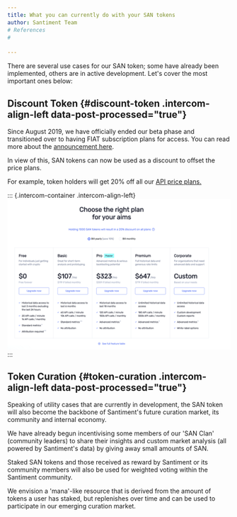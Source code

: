```yaml
---
title: What you can currently do with your SAN tokens
author: Santiment Team
# References
#

---
```


There are several use cases for our SAN token; some have already been
implemented, others are in active development. Let's cover the most
important ones below:

Discount Token {#discount-token .intercom-align-left data-post-processed="true"}
--------------

Since August 2019, we have officially ended our beta phase and
transitioned over to having FIAT subscription plans for access. You can
read more about the [announcement
here](https://santiment.net/blog/san-next-chapter/).

In view of this, SAN tokens can now be used as a discount to offset the
price plans.

For example, token holders will get 20% off all our [API price
plans.](https://neuro.santiment.net/#pricing)

::: {.intercom-container .intercom-align-left}
![](pricing.png)
:::

Token Curation {#token-curation .intercom-align-left data-post-processed="true"}
--------------

Speaking of utility cases that are currently in development, the SAN
token will also become the backbone of Santiment\'s future curation
market, its community and internal economy.

We have already begun incentivising some members of our 'SAN Clan'
(community leaders) to share their insights and custom market analysis
(all powered by Santiment's data) by giving away small amounts of SAN.

Staked SAN tokens and those received as reward by Santiment or its
community members will also be used for weighted voting within the
Santiment community.

We envision a \'mana\'-like resource that is derived from the amount of
tokens a user has staked, but replenishes over time and can be used to
participate in our emerging curation market.
